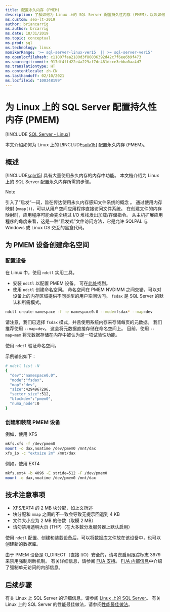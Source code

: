 ```yaml
---
title: 配置永久内存 (PMEM)
description: 了解如何为 Linux 上的 SQL Server 配置持久性内存 (PMEM)，以及如何为 PMEM 设备创建命名空间。
ms.custom: seo-lt-2019
author: briancarrig
ms.author: brcarrig
ms.date: 10/31/2019
ms.topic: conceptual
ms.prod: sql
ms.technology: linux
monikerRange: '>= sql-server-linux-ver15  || >= sql-server-ver15'
ms.openlocfilehash: c11807faa2180d3f86036392d42c7f6ee6b9f473
ms.sourcegitcommit: 917df4ffd22e4a229af7dc481dcce3ebba0aa4d7
ms.translationtype: HT
ms.contentlocale: zh-CN
ms.lasthandoff: 02/10/2021
ms.locfileid: "100348199"
---
```

# <a name="configure-persistent-memory-pmem-for-sql-server-on-linux"></a>为 Linux 上的 SQL Server 配置持久性内存 (PMEM)

[!INCLUDE [SQL Server - Linux](../includes/applies-to-version/sql-linux.md)]

本文介绍如何为 Linux 上的 [!INCLUDE[sqlv15](../includes/sssql19-md.md)] 配置永久内存 (PMEM)。

## <a name="overview"></a>概述

[!INCLUDE[sqlv15](../includes/sssql19-md.md)] 具有大量使用永久内存的内存中功能。 本文档介绍为 Linux 上的 SQL Server 配置永久内存所需的步骤。

> [!NOTE]
> 引入了“启发”一词，旨在传达使用永久内存感知文件系统的概念  。 通过使用内存映射 (`mmap()`)，可以从用户空间应用程序直接访问文件系统。 在创建文件的内存映射时，应用程序可能会完全绕过 I/O 堆栈发出加载/存储指令。 从主机扩展应用程序的角度来看，这是一种“启发式”文件访问方法，它是允许 SQLPAL 与 Windows 或 Linux OS 交互的黑盒代码。

## <a name="create-namespaces-for-pmem-devices"></a>为 PMEM 设备创建命名空间

### <a name="configure-the-devices"></a>配置设备

在 Linux 中，使用 `ndctl` 实用工具。

- 安装 `ndctl` 以配置 PMEM 设备。 可在[此处](https://docs.pmem.io/getting-started-guide/installing-ndctl)找到。
- 使用 `ndctl` 创建命名空间。 命名空间在 PMEM NVDIMM 之间交错，可以对设备上的内存区域提供不同类型的用户空间访问。 `fsdax` 是 SQL Server 的默认和所需模式。

```bash 
ndctl create-namespace -f -e namespace0.0 --mode=fsdax* --map=dev
```

请注意，我们已选择 `fsdax` 模式，并且使用系统内存来存储每页的元数据。 我们推荐使用 `--map=dev`。 这会将元数据直接存储在命名空间上。 目前，使用 `--map=mem` 将元数据存储在内存中被认为是一项试验性功能。

使用 `ndctl` 验证命名空间。 
  
示例输出如下：

```bash
# ndctl list -N
{
  "dev":"namespace0.0",
  "mode":"fsdax",
  "map":"dev",
  "size":4294967296,
  "sector_size":512,
  "blockdev":"pmem0",
  "numa_node":0
}
```

### <a name="create-and-mount-pmem-device"></a>创建和装载 PMEM 设备

例如，使用 XFS

```bash
mkfs.xfs -f /dev/pmem0
mount -o dax,noatime /dev/pmem0 /mnt/dax
xfs_io -c "extsize 2m" /mnt/dax
```

例如，使用 EXT4

```bash
mkfs.ext4 -b 4096 -E stride=512 -F /dev/pmem0
mount -o dax,noatime /dev/pmem0 /mnt/dax
```

## <a name="technical-considerations"></a>技术注意事项

- XFS/EXT4 的 2 MB 块分配，如上文所述
- 块分配和 `mmap` 之间的不一致会导致无提示回退到 4 KB
- 文件大小应为 2 MB 的倍数（取模 2 MB）
- 请勿禁用透明大页 (THP)（在大多数分发服务器上默认启用）

使用 `ndctl` 配置、创建和装载设备后，可以将数据库文件放在该设备中，也可以创建新的数据库。

由于 PMEM 设备是 O_DIRECT（直接 I/O）安全的，请考虑启用跟踪标志 3979 来禁用强制刷新机制。 有关详细信息，请参阅 [FUA 支持](https://support.microsoft.com/help/4131496/enable-forced-flush-mechanism-in-sql-server-2017-on-linux)。 [FUA 内部信息](/archive/blogs/bobsql/sql-server-on-linux-forced-unit-access-fua-internals)中介绍了强制单元访问的内部信息。

## <a name="next-steps"></a>后续步骤

有关 Linux 上 SQL Server 的详细信息，请参阅 [Linux 上的 SQL Server](sql-server-linux-overview.md)。
有关 Linux 上的 SQL Server 的性能最佳做法，请参阅[性能最佳做法](sql-server-linux-performance-best-practices.md)。